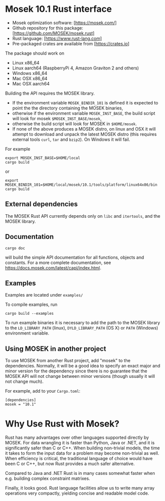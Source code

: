 # Mosek 10.1 Rust interface

- Mosek optimization software: [https://mosek.com/]
- Github repository for this package: [https://github.com/MOSEK/mosek.rust]
- Rust language: [https://www.rust-lang.com]
- Pre-packaged crates are available from [https://crates.io]

The package should work on

- Linux x86_64
- Linux aarch64 (RaspberryPi 4, Amazon Graviton 2 and others)
- Windows x86_64
- Mac OSX x86_64
- Mac OSX aarch64

Building the API requires the MOSEK library.
- If the environment variable `MOSEK_BINDIR_101` is defined it is expected to
  point the the directory containing the MOSEK binaries,
- otherwise if the environment variable `MOSEK_INST_BASE`, the build
  script will look for mosek `$MOSEK_INST_BASE/mosek`,
- otherwise  the build script will look for MOSEK in `$HOME/mosek`.
- If none of the above produces a MOSEK distro, on linux and OSX it will
  attempt to download and unpack the latest MOSEK distro (this requires
  external tools `curl`, `tar` and `bzip2`). On Windows it will fail.

For example
```
export MOSEK_INST_BASE=$HOME/local
cargo build
```
or
```
export MOSEK_BINDIR_101=$HOME/local/mosek/10.1/tools/platform/linux64x86/bin
cargo build
```

## External dependencies
The MOSEK Rust API currently depends only on `libc` and `itertools`, and the
MOSEK library.

## Documentation

```
cargo doc
```

will build the simple API documentation for all
functions, objects and constants. For a more complete documentation,
see <https://docs.mosek.com/latest/capi/index.html>.

## Examples

Examples are located under `examples/`

To compile examples, run

```
cargo build --examples
```

To run example binaries it is necessary to add the path to the MOSEK
library to the `LD_LIBRARY_PATH` (linux), `DYLD_LIBRARY_PATH` (OS X)
or `PATH` (Windows) environment variable.

## Using MOSEK in another project

To use MOSEK from another Rust project, add "mosek" to the dependencies.
Normally, it will be a good idea to specify an exact major and minor version
for the dependency since there is no guarantee that the MOSEK API will not
change between minor versions (though usually it will not change much).

For example, add to your `Cargo.toml`:
```
[dependencies]
mosek = "10.1"
```

# Why Use Rust with Mosek?

Rust has many advantages over other languages supported directly by MOSEK. For
data wrangling it is faster than Python, Java or .NET, and it is significantly
safer than C or C++. When building non-trivial models, the time it takes to
form the input data for a problem may become non-trivial as well. When
efficiency is critical, the traditional language of choice would have been C or C++, 
but now Rust provides a much safer alternative. 

Compared to Java and .NET Rust is in many cases somewhat faster when e.g.
building complex constraint matrixes.

Finally, it looks good. Rust language facilities allow us to write many array
operations very compactly, yielding concise and readable model code.

